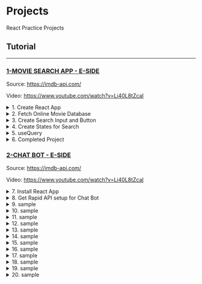 # Projects

React Practice Projects

## Tutorial

---

### [1-MOVIE SEARCH APP - E-SIDE](#)

Source: https://imdb-api.com/

Video: https://www.youtube.com/watch?v=Li40L8tZcaI

<details>
  <summary>1. Create React App</summary>

```bash
npx create-react-app .
```

index.js:

```js
import React from "react";
import ReactDOM from "react-dom/client";
import App from "./App";

const root = ReactDOM.createRoot(document.getElementById("root"));
root.render(
  <React.StrictMode>
    <App />
  </React.StrictMode>
);
```

App.js:

```js
import "./App.css";

function App() {
  return (
    <div className="App">
      <h1>Hello</h1>
    </div>
  );
}

export default App;
```

</details>

<details>
  <summary>2. Fetch Online Movie Database </summary>

```js
const axios = require("axios");

const options = {
  method: "GET",
  url: "https://online-movie-database.p.rapidapi.com/auto-complete",
  params: { q: "game of thr" },
  headers: {
    "X-RapidAPI-Key": "7990c02530mshd",
    "X-RapidAPI-Host": "online-movie-database.p.rapidapi.com",
  },
};

axios
  .request(options)
  .then(function (response) {
    console.log(response.data);
  })
  .catch(function (error) {
    console.error(error);
  });
```

```js
const options = {
  method: "GET",
  headers: {
    "X-RapidAPI-Key": "7990c02530mshd",
    "X-RapidAPI-Host": "online-movie-database.p.rapidapi.com",
  },
};

fetch(
  "https://online-movie-database.p.rapidapi.com/auto-complete?q=game%20of%20thr",
  options
)
  .then((response) => response.json())
  .then((response) => console.log(response))
  .catch((err) => console.error(err));
```

App.js:

```js
import "./App.css";

function App() {
  const options = {
    method: "GET",
    headers: {
      "X-RapidAPI-Key": "7990c02530mshdf87db921c2401fp1f5e29jsn311b5da7e4a6",
      "X-RapidAPI-Host": "online-movie-database.p.rapidapi.com",
    },
  };

  fetch(
    "https://online-movie-database.p.rapidapi.com/auto-complete?q=game%20of%20thr",
    options
  )
    .then((response) => response.json())
    .then((response) => console.log(response))
    .catch((err) => console.error(err));

  return (
    <div className="App">
      <h1>Hello</h1>
    </div>
  );
}

export default App;
```

</details>

<details>
  <summary>3. Create Search Input and Button</summary>

App.js:

```js
import "./App.css";

function App() {
  const options = {
    method: "GET",
    headers: {
      "X-RapidAPI-Key": "7990c02530mshdf87db921c2401fp1f5e29jsn311b5da7e4a6",
      "X-RapidAPI-Host": "online-movie-database.p.rapidapi.com",
    },
  };

  fetch(
    "https://online-movie-database.p.rapidapi.com/auto-complete?q=game%20of%20thr",
    options
  )
    .then((response) => response.json())
    .then((response) => console.log(response))
    .catch((err) => console.error(err));

  return (
    <div className="App">
      <h1>Movie Search</h1>
      <form action="">
        <input type="text" />
        <button type="submit">Search</button>
      </form>
    </div>
  );
}

export default App;
```

</details>

<details>
  <summary>4. Create States for Search</summary>

App.js:

```js
import React, { useState } from "react";
import "./App.css";

function App() {
  const [endPoint, setEndPoint] = useState("");
  const [container, setContainer] = useState([]);

  const options = {
    method: "GET",
    headers: {
      "X-RapidAPI-Key": "7990c02530mshdf87d",
      "X-RapidAPI-Host": "online-movie-database.p.rapidapi.com",
    },
  };

  fetch(
    "https://online-movie-database.p.rapidapi.com/auto-complete?q=game%20of%20thr",
    options
  )
    .then((response) => response.json())
    .then((response) => console.log(response))
    .then((data) => setContainer(data))
    .catch((err) => console.error(err));

  const onChangeHandler = (e) => {
    setEndPoint(e.target.value);
  };

  return (
    <div className="App">
      <h1>Movie Search</h1>
      <h2>{endPoint}</h2>
      <form action="">
        <input type="text" onChange={onChangeHandler} value={endPoint} />
        <button type="submit">Search</button>
      </form>
    </div>
  );
}

export default App;
```

</details>

<details>
  <summary>5. useQuery</summary>

useQuery simple Usage:

```js
import { useEffect, useState } from "react";
import {
  QueryClient,
  QueryClient Provider,
  useQuery
} from "@tanstack/react-query";
import "./styles.css";

export default function App() {
  const client = new QueryClient ();

  return (
    <QueryClientProvider client={client}>
      <div className="App">
        <Cat />
      </div>
    </QueryClientProvider>
  );
}

const Cat = () => {
  const { data } = useQuery(["cat"], () =>
    fetch("https://api.thecatapi.com/v1/images/search").then((res) =>
      res.json()
    )
  );

  if (data) console.log(data);
  return <div> </div>;
};
```

useEffect Usage:

```js
import { useEffect, useState } from "react";
import "./styles.css";

export default function App() {
  const [count, setCount] = useState(0);

  // Mounts -> Update -> Unmounting
  useEffect(() => {
    console.log("Updating");
  }, [count]);

  return (
    <div className="App">
      {count}
      <button onClick={() => setCount((prev) => prev + 1)}>
        Increase Count
      </button>
    </div>
  );
}
```

useQuery Properties:

```js
const {
  data,
  dataUpdatedAt,
  error,
  errorUpdatedAt,
  failureCount,
  failureReason,
  isError,
  isFetched,
  isFetchedAfterMount,
  isFetching,
  isPaused,
  isLoading,
  isLoadingError,
  isPlaceholderData,
  isPreviousData,
  isRefetchError,
  isRefetching,
  isStale,
  isSuccess,
  refetch,
  remove,
  status,
  fetchStatus,
} = useQuery({
  queryKey,
  queryFn,
  cacheTime,
  enabled,
  networkMode,
  initialData,
  initialDataUpdatedAt,
  keepPreviousData,
  meta,
  notifyOnChangeProps,
  onError,
  onSettled,
  onSuccess,
  placeholderData,
  queryKeyHashFn,
  refetchInterval,
  refetchIntervalInBackground,
  refetchOnMount,
  refetchOnReconnect,
  refetchOnWindowFocus,
  retry,
  retryOnMount,
  retryDelay,
  select,
  staleTime,
  structuralSharing,
  suspense,
  useErrorBoundary,
});
```

Other Examples:

```js
export const App = ({ props }) => {
  const queryClient = new QueryClient({
    defaultOptions: {
      queries: {
        refetchOnWindowFocus: false,
        refetchOnMount: false,
      },
    },
  });

  return (
    <QueryClientProvider client={queryClient}>
      {...restOfMyApp}
    </QueryClientProvider>
  );
};
```

```js
const client = useQueryClient();
client.invalidateQueries(YOUR_CACHE_KEY, { refetchInactive: true });
```

```js
// emulates a fetch (useQuery expects a Promise)
const emulateFetch = (_) => {
  return new Promise((resolve) => {
    resolve([{ data: "ok" }]);
  });
};

const handleClick = () => {
  // manually refetch
  refetch();
};

const { data, refetch } = useQuery("my_key", emulateFetch, {
  refetchOnWindowFocus: false,
  enabled: false, // disable this query from automatically running
});

return (
  <div>
    <button onClick={handleClick}>Click me</button>
    {JSON.stringify(data)}
  </div>
);
```

```js
// Get the user
const { data: user } = useQuery(["user", email], getUserByEmail);

// Then get the user's projects
const { isIdle, data: projects } = useQuery(
  ["projects", user.id],
  getProjectsByUser,
  {
    // `user` would be `null` at first (falsy),
    // so the query will not execute until the user exists
    enabled: user,
  }
);
```

</details>

<details>
  <summary>6. Completed Project</summary>

index.js:

```js
import React from "react";
import ReactDOM from "react-dom/client";
import App from "./App";

const root = ReactDOM.createRoot(document.getElementById("root"));
root.render(
  <React.StrictMode>
    <App />
  </React.StrictMode>
);
```

App.js:

```js
import { BrowserRouter as Router, Routes, Route } from "react-router-dom";
import { QueryClient, QueryClientProvider } from "@tanstack/react-query";
import "./App.css";
import { Home } from "./pages/Home";

function App() {
  const client = new QueryClient({
    defaultOptions: {
      queries: {
        refetchOnWindowFocus: false,
      },
    },
  });

  return (
    <div>
      <QueryClientProvider client={client}>
        <Router>
          <Routes>
            <Route path="/" element={<Home />} />
          </Routes>
        </Router>
      </QueryClientProvider>
    </div>
  );
}

export default App;
```

Home.js:

```js
import { useState } from "react";
import { useQuery } from "@tanstack/react-query";
import axios from "axios";

export const Home = () => {
  const [tempWord, setTempWord] = useState("");
  const [keyWord, setKeyWord] = useState("");
  const [on, setOn] = useState(true);

  const fetchMovies = () => {
    if (on) {
      return axios
        .request(
          `https://imdb-api.com/en/API/SearchAll/k_3q9vhkmq/${
            keyWord || "Spider"
          }`
        )
        .then((res) => res.data);
    } else {
      return null;
    }
  };

  const { data, isLoading, isError, error, isRefetching, isLoadingError } =
    useQuery([keyWord], fetchMovies, { enabled: true });

  const SubmitHandler = (e) => {
    e.preventDefault();
    setKeyWord(tempWord);
    setTempWord("");
    console.log("refetching...");
  };

  const onChangeHandler = (e) => {
    setTempWord(e.target.value);
  };

  return (
    <div className="m-8">
      <div className="flex flex-col items-center">
        <h1 className="ml-6 text-6xl font-bold font-serif text-slate-300">
          The Movie Search App
        </h1>
        <form
          className="m-6 flex flex-col items-center"
          onSubmit={SubmitHandler}
        >
          <input
            className="text-[#e2e8f0] px-4 py-2 w-96 rounded-lg bg-[#334155] outline-0 ring-4 ring-[#e2e8f0]"
            type="text"
            onChange={onChangeHandler}
            value={tempWord}
            placeholder="Spider..."
          />
          <button
            className="bg-[#0ea5e9] rounded-lg text-white mt-4 w-48 px-2 py-2 border-0"
            type="submit"
          >
            Search
          </button>
        </form>
      </div>
      <div className="flex flex-wrap gap-4 justify-center">
        {isLoading
          ? "Loading...."
          : isRefetching
          ? "Refreshing page..."
          : isError || isLoadingError
          ? `Error Loading Page...${error.message}`
          : !on
          ? "Switched Off...."
          : data?.results.errorMessage
          ? data?.results.errorMessage
          : !data?.results
          ? "Maximum API calls has been used for today. Try again Tomorrow!"
          : data?.results.map((data) => {
              return (
                <div className="flex flex-col items-center" key={data.id}>
                  <img
                    className="w-[250px] h-[350px]"
                    src={
                      !data.image
                        ? "https://m.media-amazon.com/images/M/MV5BZWMyYzFjYTYtNTRjYi00OGExLWE2YzgtOGRmYjAxZTU3NzBiXkEyXkFqcGdeQXVyMzQ0MzA0NTM@._V1_Ratio0.6757_AL_.jpg"
                        : data.image
                    }
                    alt={data.title}
                  />
                  <p className="text-[14px] w-[150px] mt-4 font-bold text-center">
                    {data.title}
                  </p>
                </div>
              );
            })}
      </div>
    </div>
  );
};
```

styles.css:

```css
@tailwind base;
@tailwind components;
@tailwind utilities;
```

public/index.html:

```html
<!DOCTYPE html>
<html lang="en">
  <head>
    <meta charset="utf-8" />
    <link rel="icon" href="%PUBLIC_URL%/favicon.ico" />
    <meta name="viewport" content="width=device-width, initial-scale=1" />
    <meta name="theme-color" content="#000000" />
    <meta
      name="description"
      content="Web site created using create-react-app"
    />
    <link rel="apple-touch-icon" href="%PUBLIC_URL%/logo192.png" />
    <link rel="manifest" href="%PUBLIC_URL%/manifest.json" />
    <link rel="stylesheet" href="styles.css" />
    <title>React App</title>
  </head>
  <body class="bg-[#334155] text-white">
    <noscript>You need to enable JavaScript to run this app.</noscript>
    <div id="root"></div>
  </body>
</html>
```

</details>

### [2-CHAT BOT - E-SIDE](#)

Source: https://imdb-api.com/

Video: https://www.youtube.com/watch?v=Li40L8tZcaI

<details>
  <summary>7. Install React App</summary>

```bs
npx create-react-app .
```

```bs
npm start
```

Index.js:

```js
import React from "react";
import ReactDOM from "react-dom/client";
import App from "./App";

const root = ReactDOM.createRoot(document.getElementById("root"));
root.render(
  <React.StrictMode>
    <App />
  </React.StrictMode>
);
```

App.js:

```js
import "./App.css";

function App() {
  return (
    <div className="App">
      <h1>App</h1>
    </div>
  );
}

export default App;
```

</details>

<details>
  <summary>8. Get Rapid API setup for Chat Bot</summary>

```bs

```

```js

```

```js

```

</details>

<details>
  <summary>9. sample</summary>

```bs

```

```js

```

```js

```

</details>

<details>
  <summary>10. sample</summary>

```bs

```

```js

```

```js

```

</details>

<details>
  <summary>11. sample</summary>

```bs

```

```js

```

```js

```

</details>

<details>
  <summary>12. sample</summary>

```bs

```

```js

```

```js

```

</details>

<details>
  <summary>13. sample</summary>

```bs

```

```js

```

```js

```

</details>

<details>
  <summary>14. sample</summary>

```bs

```

```js

```

```js

```

</details>

<details>
  <summary>15. sample</summary>

```bs

```

```js

```

```js

```

</details>

<details>
  <summary>16. sample</summary>

```bs

```

```js

```

```js

```

</details>

<details>
  <summary>17. sample</summary>

```bs

```

```js

```

```js

```

</details>

<details>
  <summary>18. sample</summary>

```bs

```

```js

```

```js

```

</details>

<details>
  <summary>19. sample</summary>

```bs

```

```js

```

```js

```

</details>

<details>
  <summary>20. sample</summary>

```bs

```

```js

```

```js

```

</details>
